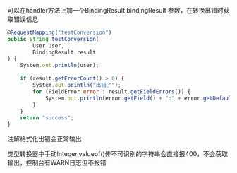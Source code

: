 可以在handler方法上加一个BindingResult bindingResult 参数，在转换出错时获取错误信息

```javascript
@RequestMapping("testConversion")
public String testConversion(
        User user,
        BindingResult result
) {
    System.out.println(user);
    
    if (result.getErrorCount() > 0) {
        System.out.println("出错了");
        for (FieldError error : result.getFieldErrors()) {
            System.out.println(error.getField() + ":" + error.getDefaultMessage());
        }
    }
    return "success";
}
```

注解格式化出错会正常输出

类型转换器中手动Integer.valueof()传不可识别的字符串会直接报400，不会获取输出，控制台有WARN日志但不报错